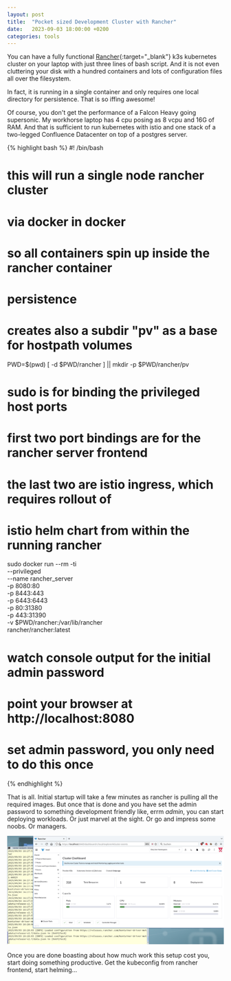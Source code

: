 ```yaml
---
layout: post
title:  "Pocket sized Development Cluster with Rancher"
date:   2023-09-03 18:00:00 +0200
categories: tools
---
```


You can have a fully functional [Rancher](https://www.rancher.com){:target="_blank"} k3s kubernetes cluster on your laptop with just three lines of bash script. And it is not even cluttering your disk with a hundred containers and lots of configuration files all over the filesystem.

In fact, it is running in a single container and only requires one local directory for persistence. That is so iffing awesome!

Of course, you don't get the performance of a Falcon Heavy going supersonic. My workhorse laptop has 4 cpu posing as 8 vcpu and 16G of RAM. And that is sufficient to run kubernetes with istio and one stack of a two-legged Confluence Datacenter on top of a postgres server.

{% highlight bash %}
#! /bin/bash

# this will run a single node rancher cluster
#   via docker in docker
# so all containers spin up inside the rancher container

# persistence
#  creates also a subdir "pv" as a base for hostpath volumes
PWD=$(pwd)
[ -d $PWD/rancher ] || mkdir -p $PWD/rancher/pv

# sudo is for binding the privileged host ports
# first two port bindings are for the rancher server frontend
# the last two are istio ingress, which requires rollout of
#   istio helm chart from within the running rancher
sudo docker run --rm -ti \
        --privileged \
        --name rancher_server \
        -p 8080:80 \
        -p 8443:443 \
        -p 6443:6443 \
        -p 80:31380 \
        -p 443:31390 \
        -v $PWD/rancher:/var/lib/rancher \
        rancher/rancher:latest

# watch console output for the initial admin password
#
# point your browser at http://localhost:8080
#
# set admin password, you only need to do this once

{% endhighlight %}

That is all. Initial startup will take a few minutes as rancher is pulling all the required images. But once that is done and you have set the admin password to something development friendly like, errm *admin*, you can start deploying workloads. Or just marvel at the sight. Or go and impress some noobs. Or managers.

![rancher aio](/assets/images/20230903_01.png)

Once you are done boasting about how much work this setup cost you, start doing something productive. Get the kubeconfig from rancher frontend, start helming...


